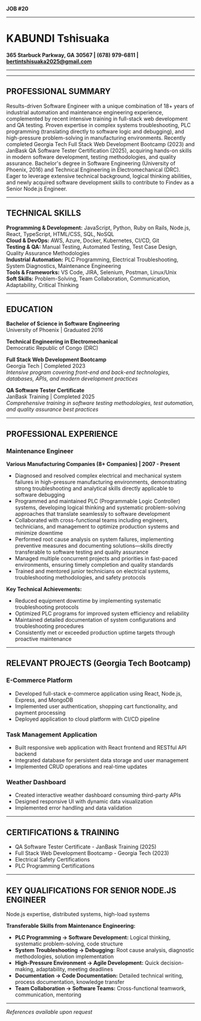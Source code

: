 **JOB #20**

---

# KABUNDI Tshisuaka

**365 Starbuck Parkway, GA 30567 | (678) 979-6811 | bertintshisuaka2025@gmail.com**  
****

---

## PROFESSIONAL SUMMARY

Results-driven Software Engineer with a unique combination of 18+ years of industrial automation and maintenance engineering experience, complemented by recent intensive training in full-stack web development and QA testing. Proven expertise in complex systems troubleshooting, PLC programming (translating directly to software logic and debugging), and high-pressure problem-solving in manufacturing environments. Recently completed Georgia Tech Full Stack Web Development Bootcamp (2023) and JanBask QA Software Tester Certification (2025), acquiring hands-on skills in modern software development, testing methodologies, and quality assurance. Bachelor's degree in Software Engineering (University of Phoenix, 2016) and Technical Engineering in Electromechanical (DRC). Eager to leverage extensive technical background, logical thinking abilities, and newly acquired software development skills to contribute to Findev as a Senior Node.js Engineer.

---

## TECHNICAL SKILLS

**Programming & Development:** JavaScript, Python, Ruby on Rails, Node.js, React, TypeScript, HTML/CSS, SQL, NoSQL  
**Cloud & DevOps:** AWS, Azure, Docker, Kubernetes, CI/CD, Git  
**Testing & QA:** Manual Testing, Automated Testing, Test Case Design, Quality Assurance Methodologies  
**Industrial Automation:** PLC Programming, Electrical Troubleshooting, System Diagnostics, Maintenance Engineering  
**Tools & Frameworks:** VS Code, JIRA, Selenium, Postman, Linux/Unix  
**Soft Skills:** Problem-Solving, Team Collaboration, Communication, Adaptability, Critical Thinking

---

## EDUCATION

**Bachelor of Science in Software Engineering**  
University of Phoenix | Graduated 2016

**Technical Engineering in Electromechanical**  
Democratic Republic of Congo (DRC)

**Full Stack Web Development Bootcamp**  
Georgia Tech | Completed 2023  
*Intensive program covering front-end and back-end technologies, databases, APIs, and modern development practices*

**QA Software Tester Certificate**  
JanBask Training | Completed 2025  
*Comprehensive training in software testing methodologies, test automation, and quality assurance best practices*

---

## PROFESSIONAL EXPERIENCE

### Maintenance Engineer
**Various Manufacturing Companies (8+ Companies) | 2007 - Present**

- Diagnosed and resolved complex electrical and mechanical system failures in high-pressure manufacturing environments, demonstrating strong troubleshooting and analytical skills directly applicable to software debugging
- Programmed and maintained PLC (Programmable Logic Controller) systems, developing logical thinking and systematic problem-solving approaches that translate seamlessly to software development
- Collaborated with cross-functional teams including engineers, technicians, and management to optimize production systems and minimize downtime
- Performed root cause analysis on system failures, implementing preventive measures and documenting solutions—skills directly transferable to software testing and quality assurance
- Managed multiple concurrent projects and priorities in fast-paced environments, ensuring timely completion and quality standards
- Trained and mentored junior technicians on electrical systems, troubleshooting methodologies, and safety protocols

**Key Technical Achievements:**
- Reduced equipment downtime by implementing systematic troubleshooting protocols
- Optimized PLC programs for improved system efficiency and reliability
- Maintained detailed documentation of system configurations and troubleshooting procedures
- Consistently met or exceeded production uptime targets through proactive maintenance

---

## RELEVANT PROJECTS (Georgia Tech Bootcamp)

### E-Commerce Platform
- Developed full-stack e-commerce application using React, Node.js, Express, and MongoDB
- Implemented user authentication, shopping cart functionality, and payment processing
- Deployed application to cloud platform with CI/CD pipeline

### Task Management Application
- Built responsive web application with React frontend and RESTful API backend
- Integrated database for persistent data storage and user management
- Implemented CRUD operations and real-time updates

### Weather Dashboard
- Created interactive weather dashboard consuming third-party APIs
- Designed responsive UI with dynamic data visualization
- Implemented error handling and data validation

---

## CERTIFICATIONS & TRAINING

- QA Software Tester Certificate - JanBask Training (2025)
- Full Stack Web Development Bootcamp - Georgia Tech (2023)
- Electrical Safety Certifications
- PLC Programming Certifications

---

## KEY QUALIFICATIONS FOR SENIOR NODE.JS ENGINEER

Node.js expertise, distributed systems, high-load systems

**Transferable Skills from Maintenance Engineering:**
- **PLC Programming → Software Development:** Logical thinking, systematic problem-solving, code structure
- **System Troubleshooting → Debugging:** Root cause analysis, diagnostic methodologies, solution implementation
- **High-Pressure Environment → Agile Development:** Quick decision-making, adaptability, meeting deadlines
- **Documentation → Code Documentation:** Detailed technical writing, process documentation, knowledge transfer
- **Team Collaboration → Software Teams:** Cross-functional teamwork, communication, mentoring

---

*References available upon request*
